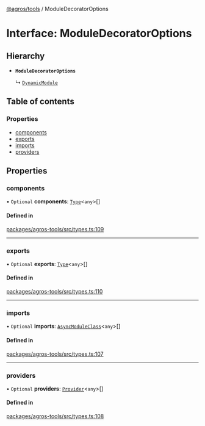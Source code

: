 [@agros/tools](../index.md) / ModuleDecoratorOptions

# Interface: ModuleDecoratorOptions

## Hierarchy

- **`ModuleDecoratorOptions`**

  ↳ [`DynamicModule`](DynamicModule.md)

## Table of contents

### Properties

- [components](ModuleDecoratorOptions.md#components)
- [exports](ModuleDecoratorOptions.md#exports)
- [imports](ModuleDecoratorOptions.md#imports)
- [providers](ModuleDecoratorOptions.md#providers)

## Properties

### <a id="components" name="components"></a> components

• `Optional` **components**: [`Type`](../index.md#type)<`any`\>[]

#### Defined in

[packages/agros-tools/src/types.ts:109](https://github.com/agrosjs/agros/blob/ca7943c/packages/agros-tools/src/types.ts#L109)

___

### <a id="exports" name="exports"></a> exports

• `Optional` **exports**: [`Type`](../index.md#type)<`any`\>[]

#### Defined in

[packages/agros-tools/src/types.ts:110](https://github.com/agrosjs/agros/blob/ca7943c/packages/agros-tools/src/types.ts#L110)

___

### <a id="imports" name="imports"></a> imports

• `Optional` **imports**: [`AsyncModuleClass`](../index.md#asyncmoduleclass)<`any`\>[]

#### Defined in

[packages/agros-tools/src/types.ts:107](https://github.com/agrosjs/agros/blob/ca7943c/packages/agros-tools/src/types.ts#L107)

___

### <a id="providers" name="providers"></a> providers

• `Optional` **providers**: [`Provider`](../index.md#provider)<`any`\>[]

#### Defined in

[packages/agros-tools/src/types.ts:108](https://github.com/agrosjs/agros/blob/ca7943c/packages/agros-tools/src/types.ts#L108)
